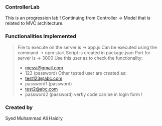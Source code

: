 ### ControllerLab
This is an progression lab ! Continuing from Controller -> Model that is related to MVC architecture.

### Functionalities Implemented
> File to execute on the server is -> app.js
> Can be executed using the command -> npm start
> Script is created in package.json
> Port for server is -> 3000
> Use this user as to check the functionality:
> * messi@gmail.com
> * 123 (password)
> Other tested user are created as:
> * test123@abc.com
> * password1 (password)
> * test2@abc.com
> * password2 (password)
> verfiy code can be in login form !

### Created by
Syed Muhammad Ali Haidry